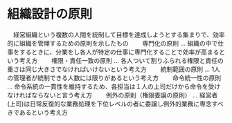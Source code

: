 # 組織設計の原則
　経営組織という複数の人間を統制して目標を達成しようとする集まりで、効率的に組織を管理するための原則を示したもの
　　専門化の原則 … 組織の中で仕事をするときに、分業をし各人が特定の仕事に専門化することで効率が高まるという考え方
　　権限・責任一致の原則 … 各人ついて割りふられる権限と責任の重さは同じ大きさでなければいけないという考え方
　　統制範囲の原則 … 1人の管理者が統制できる人数には限りがあるという考え方
　　命令統一性の原則 … 命令系統の一貫性を維持するため、各担当は１人の上司だけから命令を受けなければならないと言う考え方
　　例外の原則（権限委譲の原則） … 経営者(上司)は日常反復的な業務処理を下位レベルの者に委譲し例外的業務に専念すべきであるという考え方
